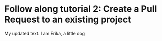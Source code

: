 # Follow along tutorial 2: Create a Pull Request to an existing project
My updated text.
I am Erika, a little dog